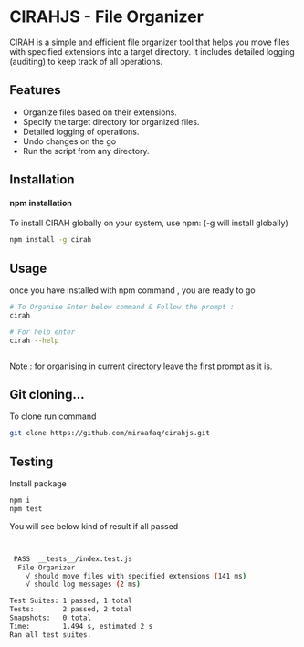 # CIRAHJS - File Organizer

CIRAH is a simple and efficient file organizer tool that helps you move files with specified extensions into a target directory. It includes detailed logging (auditing) to keep track of all operations.


## Features

- Organize files based on their extensions.
- Specify the target directory for organized files.
- Detailed logging of operations.
- Undo changes on the go
- Run the script from any directory.
  

## Installation
#### npm installation

To install CIRAH globally on your system, use npm: (-g will install globally)
```bash
npm install -g cirah
```
## Usage
once you have installed with npm command , you are ready to go

```bash
# To Organise Enter below command & Follow the prompt : 
cirah

# For help enter
cirah --help



```
Note : for organising in current directory leave the first prompt as it is.

## Git cloning...
To clone run command

```bash
git clone https://github.com/miraafaq/cirahjs.git
```
## Testing 
Install package 
```bash
npm i
npm test
```
You will see below kind of result if all passed
```bash


 PASS  __tests__/index.test.js
  File Organizer
    √ should move files with specified extensions (141 ms)
    √ should log messages (2 ms)

Test Suites: 1 passed, 1 total
Tests:       2 passed, 2 total
Snapshots:   0 total
Time:        1.494 s, estimated 2 s
Ran all test suites.
```
